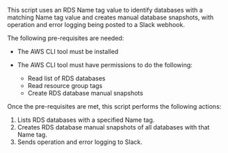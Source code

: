 This script uses an RDS Name tag value to identify databases with a matching Name tag value and creates manual database snapshots, with operation and error logging being posted to a Slack webhook.

The following pre-requisites are needed:

* The AWS CLI tool must be installed
* The AWS CLI tool must have permissions to do the following:

    * Read list of RDS databases
    * Read resource group tags
    * Create RDS database manual snapshots

Once the pre-requisites are met, this script performs the following actions:

1. Lists RDS databases with a specified Name tag.
2. Creates RDS database manual snapshots of all databases with that Name tag.
3. Sends operation and error logging to Slack.